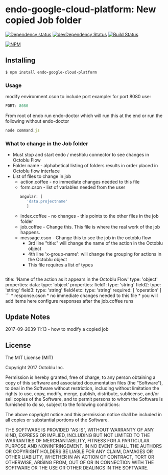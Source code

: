 # endo-google-cloud-platform: New copied Job folder

[![Dependency status](http://img.shields.io/david/ratokeshi/endo-google-cloud-platform?style=flat)](https://david-dm.org/ratokeshi/endo-google-cloud-platform)
[![devDependency Status](http://img.shields.io/david/dev/ratokeshi/endo-google-cloud-platform.svg?style=flat)](https://david-dm.org/ratokeshi/endo-google-cloud-platform#info=devDependencies)
[![Build Status](http://img.shields.io/travis/ratokeshi/endo-google-cloud-platform.svg?style=flat&branch=master)](https://travis-ci.org/ratokeshi/endo-google-cloud-platform)

[![NPM](https://nodei.co/npm/endo-google-cloud-platform.svg?style=flat)](https://npmjs.org/package/endo-google-cloud-platform)

## Installing

```bash
$ npm install endo-google-cloud-platform
```

### Usage
modify environment.cson to include port example: for port 8080 use:
```javascript
PORT: 8080
```
From root of endo run endo-doctor which will run this at the end or run the following without endo-doctor
```javascript
node command.js
```
### What to change in the Job folder
*  Must stop and start endo / meshblu connector to see changes in Octoblu Flow
*  Folder name - alphabetical listing of folders results in order placed in Octoblu flow interface
*  List of files to change in job
    *  action.coffee - no immediate changes needed to this file
    *  form.cson - list of variables needed from the user
    ```javascript
       angular: [
          'data.projectname'
          ]
    ```
    *  index.coffee - no changes - this points to the other files in the job folder
    *  job.coffee - Change this. This file is where the real work of the job happens.
    *  message.cson - Change this to see the job in the octoblu flow
        *  3rd line "title:" will change the name of the action in the Octoblu object
        *  4th line 'x-group-name': will change the grouping for actions in the Octoblu object
        *  This file requires a list of types
        ```javascript
title: 'Name of the action as it appears in the Octoblu Flow'
type: 'object'
properties:
  data:
    type: 'object'
    properties:
      field1:
        type: 'string'
      field2:
        type: 'string'
      field3:
        type: 'string'
      field4etc:
        type: 'string'
    required: [
      'operation'
    ]
        ```
    *  response.cson
        *  no immediate changes needed to this file
        *  you will add items here configure responses after the job.coffee runs

## Update Notes
2017-09-2039 11:13 - how to modify a copied job



## License

The MIT License (MIT)

Copyright 2017 Octoblu Inc.

Permission is hereby granted, free of charge, to any person obtaining a copy
of this software and associated documentation files (the "Software"), to deal
in the Software without restriction, including without limitation the rights
to use, copy, modify, merge, publish, distribute, sublicense, and/or sell
copies of the Software, and to permit persons to whom the Software is
furnished to do so, subject to the following conditions:

The above copyright notice and this permission notice shall be included in
all copies or substantial portions of the Software.

THE SOFTWARE IS PROVIDED "AS IS", WITHOUT WARRANTY OF ANY KIND, EXPRESS OR
IMPLIED, INCLUDING BUT NOT LIMITED TO THE WARRANTIES OF MERCHANTABILITY,
FITNESS FOR A PARTICULAR PURPOSE AND NONINFRINGEMENT. IN NO EVENT SHALL THE
AUTHORS OR COPYRIGHT HOLDERS BE LIABLE FOR ANY CLAIM, DAMAGES OR OTHER
LIABILITY, WHETHER IN AN ACTION OF CONTRACT, TORT OR OTHERWISE, ARISING FROM,
OUT OF OR IN CONNECTION WITH THE SOFTWARE OR THE USE OR OTHER DEALINGS IN
THE SOFTWARE.
